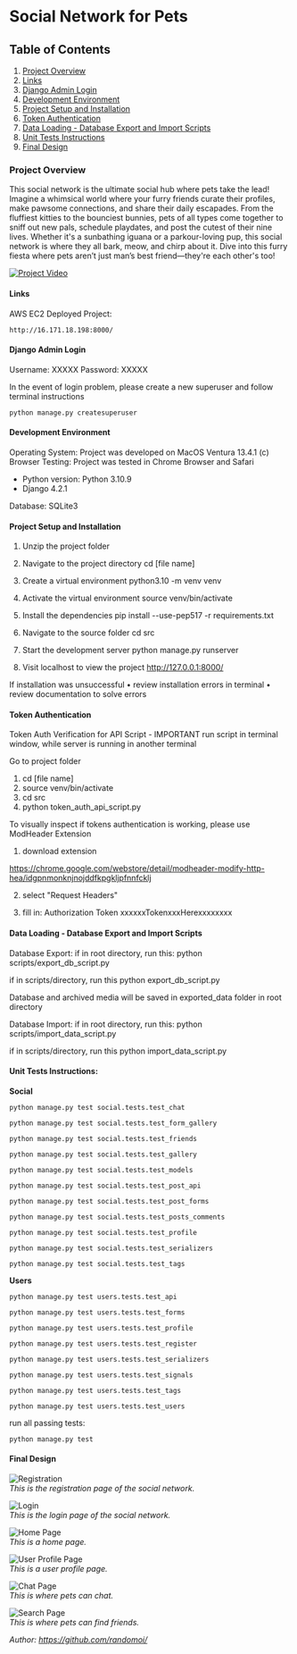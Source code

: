 # Social Network for Pets


## Table of Contents

1. [Project Overview](#project-overview)
2. [Links](#links)
3. [Django Admin Login](#django-admin-login)
4. [Development Environment](#development-environment)
5. [Project Setup and Installation](#project-setup-and-installation)
6. [Token Authentication](#token-authentication)
7. [Data Loading - Database Export and Import Scripts](#data-loading---database-export-and-import-scripts)
8. [Unit Tests Instructions](#unit-tests-instructions)
9. [Final Design](#final-design)


### Project Overview
This social network is the ultimate social hub where pets take the lead! Imagine a whimsical world where your furry friends curate their profiles, make pawsome connections, and share their daily escapades. From the fluffiest kitties to the bounciest bunnies, pets of all types come together to sniff out new pals, schedule playdates, and post the cutest of their nine lives. Whether it's a sunbathing iguana or a parkour-loving pup, this social network is where they all bark, meow, and chirp about it. Dive into this furry fiesta where pets aren’t just man’s best friend—they're each other's too!

[![Project Video](https://img.youtube.com/vi/5sjwoHbds9A/0.jpg)](https://www.youtube.com/watch?v=5sjwoHbds9A)

#### Links

AWS EC2 Deployed Project:

	http://16.171.18.198:8000/


#### Django Admin Login

Username: XXXXX
Password: XXXXX

In the event of login problem, please create a new superuser and follow terminal instructions

	python manage.py createsuperuser

#### Development Environment

Operating System: Project was developed on MacOS Ventura 13.4.1 (c)
Browser Testing: Project was tested in Chrome Browser and Safari

- Python version: Python 3.10.9
- Django 4.2.1

Database: SQLite3

#### Project Setup and Installation

1. Unzip the project folder

2. Navigate to the project directory
	cd [file name]

3. Create a virtual environment
	python3.10 -m venv venv

4. Activate the virtual environment
	source venv/bin/activate

5. Install the dependencies
	pip install --use-pep517 -r requirements.txt

6. Navigate to the source folder
	cd src

7. Start the development server
	python manage.py runserver

8. Visit localhost to view the project
	http://127.0.0.1:8000/


If installation was unsuccessful
•	review installation errors in terminal 
•	review documentation to solve errors


#### Token Authentication

Token Auth Verification for API Script - IMPORTANT run script in terminal window, while server is running in another terminal

Go to project folder 
1. cd [file name]
2. source venv/bin/activate
3. cd src
4. python token_auth_api_script.py

To visually inspect if tokens authentication is working, please use ModHeader Extension

1. download extension

https://chrome.google.com/webstore/detail/modheader-modify-http-hea/idgpnmonknjnojddfkpgkljpfnnfcklj

2. select "Request Headers"

3. fill in:
	Authorization
	Token xxxxxxTokenxxxHerexxxxxxxx

#### Data Loading - Database Export and Import Scripts

Database Export: 
if in root directory, run this:
	python scripts/export_db_script.py

if in scripts/directory, run this
	python export_db_script.py

Database and archived media will be saved in exported_data folder in root directory

Database Import: 
if in root directory, run this:
	python scripts/import_data_script.py

if in scripts/directory, run this
	python import_data_script.py



#### Unit Tests Instructions: 

**Social**

	python manage.py test social.tests.test_chat

	python manage.py test social.tests.test_form_gallery

	python manage.py test social.tests.test_friends

	python manage.py test social.tests.test_gallery

	python manage.py test social.tests.test_models

	python manage.py test social.tests.test_post_api

	python manage.py test social.tests.test_post_forms

	python manage.py test social.tests.test_posts_comments

	python manage.py test social.tests.test_profile

	python manage.py test social.tests.test_serializers

	python manage.py test social.tests.test_tags



**Users**

	python manage.py test users.tests.test_api

	python manage.py test users.tests.test_forms

	python manage.py test users.tests.test_profile

	python manage.py test users.tests.test_register

	python manage.py test users.tests.test_serializers

	python manage.py test users.tests.test_signals

	python manage.py test users.tests.test_tags

	python manage.py test users.tests.test_users

run all passing tests: 

	python manage.py test


#### Final Design
![Registration](assets/registration_page.png)  
_This is the registration page of the social network._

![Login](assets/login_page.png)  
_This is the login page of the social network._

![Home Page](assets/home_page.png)  
_This is a home page._

![User Profile Page](assets/profile_page.png)  
_This is a user profile page._

![Chat Page](assets/chat_page.png)  
_This is where pets can chat._

![Search Page](assets/search_page.png)  
_This is where pets can find friends._
	
*Author: https://github.com/randomoi/*